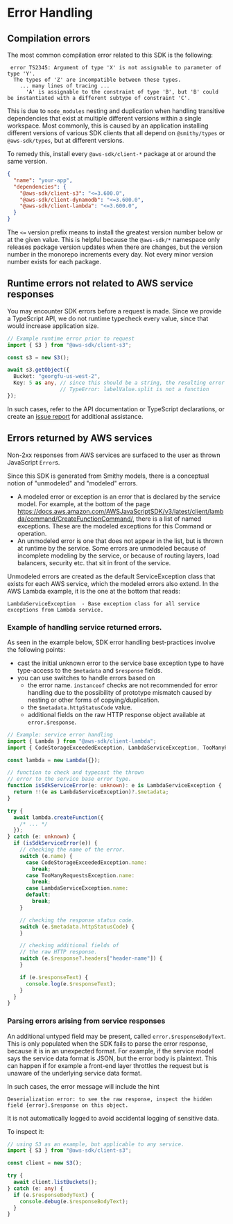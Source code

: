 # Error Handling

## Compilation errors

The most common compilation error related to this SDK is the following:

```
 error TS2345: Argument of type 'X' is not assignable to parameter of type 'Y'.
  The types of 'Z' are incompatible between these types.
    ... many lines of tracing ...
      'A' is assignable to the constraint of type 'B', but 'B' could be instantiated with a different subtype of constraint 'C'.
```

This is due to `node_modules` nesting and duplication when handling transitive dependencies that exist at multiple different versions within a single workspace. 
Most commonly, this is caused by an application installing different versions of various SDK clients that all depend on `@smithy/types` or `@aws-sdk/types`, but at different versions.

To remedy this, install every `@aws-sdk/client-*` package at or around the same version. 

```json
{
  "name": "your-app",
  "dependencies": {
    "@aws-sdk/client-s3": "<=3.600.0",
    "@aws-sdk/client-dynamodb": "<=3.600.0",
    "@aws-sdk/client-lambda": "<=3.600.0",
  }
}
```

The `<=` version prefix means to install the greatest version number below or at the given value. This is helpful because the `@aws-sdk/*` namespace
only releases package version updates when there are changes, but the version number in the monorepo increments every day. Not every minor version number exists for each package.

## Runtime errors not related to AWS service responses

You may encounter SDK errors before a request is made. Since we provide a TypeScript API, we do not runtime typecheck every value, since that would increase application size. 

```ts
// Example runtime error prior to request
import { S3 } from "@aws-sdk/client-s3";

const s3 = new S3();

await s3.getObject({
  Bucket: "georgfu-us-west-2",
  Key: 5 as any, // since this should be a string, the resulting error is thrown even prior to the request being sent.
                 // TypeError: labelValue.split is not a function
});
```

In such cases, refer to the API documentation or TypeScript declarations, or create an [issue report](https://github.com/aws/aws-sdk-js-v3/issues) for additional assistance. 

## Errors returned by AWS services

Non-2xx responses from AWS services are surfaced to the user as thrown JavaScript `Error`s. 

Since this SDK is generated from Smithy models, there is a conceptual notion of "unmodeled" and "modeled" errors. 
- A modeled error or exception is an error that is declared by the service model. For example, at the bottom of the page
https://docs.aws.amazon.com/AWSJavaScriptSDK/v3/latest/client/lambda/command/CreateFunctionCommand/, there is a list of named
exceptions. These are the modeled exceptions for this Command or operation.
- An unmodeled error is one that does not appear in the list, but is thrown at runtime by the service. Some errors are unmodeled
because of incomplete modeling by the service, or because of routing layers, load balancers, security etc. that sit in front
of the service. 

Unmodeled errors are created as the default ServiceException class that exists for each AWS service, which the modeled errors also extend.
In the AWS Lambda example, it is the one at the bottom that reads: 
```
LambdaServiceException	- Base exception class for all service exceptions from Lambda service.
```

### Example of handling service returned errors.

As seen in the example below, SDK error handling best-practices involve the following points:
- cast the initial unknown error to the service base exception type to have type-access to the `$metadata` and `$response` fields.
- you can use switches to handle errors based on
  - the error name. `instanceof` checks are not recommended for error handling due to the possibility of prototype mismatch caused by nesting or other forms of copying/duplication.
  - the `$metadata.httpStatusCode` value.
  - additional fields on the raw HTTP response object available at `error.$response`.

```ts
// Example: service error handling
import { Lambda } from "@aws-sdk/client-lambda";
import { CodeStorageExceededException, LambdaServiceException, TooManyRequestsException } from "@aws-sdk/client-lambda";

const lambda = new Lambda({});

// function to check and typecast the thrown
// error to the service base error type.
function isSdkServiceError(e: unknown): e is LambdaServiceException {
  return !!(e as LambdaServiceException)?.$metadata;
}

try {
  await lambda.createFunction({
    /* ... */
  });
} catch (e: unknown) {
  if (isSdkServiceError(e)) {
    // checking the name of the error.
    switch (e.name) {
      case CodeStorageExceededException.name:
        break;
      case TooManyRequestsException.name:
        break;
      case LambdaServiceException.name:
      default:
        break;
    }

    // checking the response status code.
    switch (e.$metadata.httpStatusCode) {
    }

    // checking additional fields of
    // the raw HTTP response.
    switch (e.$response?.headers["header-name"]) {
    }

    if (e.$responseText) {
      console.log(e.$responseText);
    }
  }
}
```

### Parsing errors arising from service responses

An additional untyped field may be present, called `error.$responseBodyText`. This is only populated when the SDK fails to parse the error response, because
it is in an unexpected format. For example, if the service model says the service data format is JSON, but the error body is plaintext. 
This can happen if for example a front-end layer throttles the request but is unaware of the underlying service data format.

In such cases, the error message will include the hint
```
Deserialization error: to see the raw response, inspect the hidden field {error}.$response on this object.
```
It is not automatically logged to avoid accidental logging of sensitive data.

To inspect it:

```ts
// using S3 as an example, but applicable to any service.
import { S3 } from "@aws-sdk/client-s3";

const client = new S3();

try {
  await client.listBuckets();
} catch (e: any) {
  if (e.$responseBodyText) {
    console.debug(e.$responseBodyText);
  }
}
```

